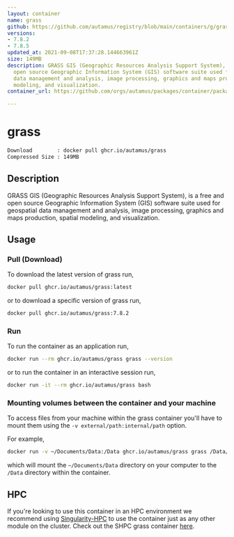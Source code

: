 ```yaml
---
layout: container
name: grass
github: https://github.com/autamus/registry/blob/main/containers/g/grass/spack.yaml
versions:
- 7.8.2
- 7.8.5
updated_at: 2021-09-08T17:37:28.144663961Z
size: 149MB
description: GRASS GIS (Geographic Resources Analysis Support System), is a free and
  open source Geographic Information System (GIS) software suite used for geospatial
  data management and analysis, image processing, graphics and maps production, spatial
  modeling, and visualization.
container_url: https://github.com/orgs/autamus/packages/container/package/grass

---
```

# grass
```bash 
Download        : docker pull ghcr.io/autamus/grass
Compressed Size : 149MB
```

## Description
GRASS GIS (Geographic Resources Analysis Support System), is a free and open source Geographic Information System (GIS) software suite used for geospatial data management and analysis, image processing, graphics and maps production, spatial modeling, and visualization.

## Usage
### Pull (Download)
To download the latest version of grass run,

```bash
docker pull ghcr.io/autamus/grass:latest
```

or to download a specific version of grass run,

```bash
docker pull ghcr.io/autamus/grass:7.8.2
```
### Run
To run the container as an application run,
```bash
docker run --rm ghcr.io/autamus/grass grass --version
```

or to run the container in an interactive session run,
```bash
docker run -it --rm ghcr.io/autamus/grass bash
```

### Mounting volumes between the container and your machine
To access files from your machine within the grass container you'll have to mount them using the `-v external/path:internal/path` option.

For example,
```bash
docker run -v ~/Documents/Data:/Data ghcr.io/autamus/grass grass /Data/myData.csv
```
which will mount the `~/Documents/Data` directory on your computer to the `/Data` directory within the container.

## HPC
If you're looking to use this container in an HPC environment we recommend using [Singularity-HPC](https://singularity-hpc.readthedocs.io) to use the container just as any other module on the cluster. Check out the SHPC grass container [here](https://singularityhub.github.io/singularity-hpc/r/ghcr.io-autamus-grass/).
